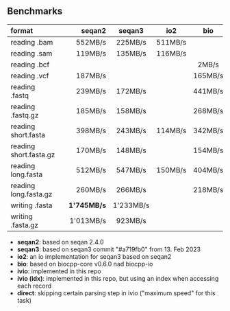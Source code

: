 ## Benchmarks

|        format           | | seqan2        | seqan3    | io2     | bio     | seqtk       | ivio          | ivio (idx) | direct         |
|:------------------------|-|--------------:|:---------:|:-------:|:-------:|:-----------:|:-------------:|:----------:|:--------------:|
| reading .bam            | |     552MB/s   |   225MB/s | 511MB/s |         |             |   **707MB/s** |            |                |
| reading .sam            | |     119MB/s   |   135MB/s | 116MB/s |         |             |   **482MB/s** |            |                |
| reading .bcf            | |               |           |         |   2MB/s |             |    **12MB/s** |            |                |
| reading .vcf            | |     187MB/s   |           |         | 165MB/s |             |   **401MB/s** |            |                |
| reading .fastq          | |     239MB/s   |   172MB/s |         | 441MB/s |             |   **887MB/s** |            |                |
| reading .fastq.gz       | |     185MB/s   |   158MB/s |         | 268MB/s |             |   **329MB/s** |            |                |
| reading short.fasta     | |     398MB/s   |   243MB/s | 114MB/s | 342MB/s |   494MB/s   |   **888MB/s** |   645MB/s  |___1'294MB/s___ |
| reading short.fasta.gz  | |     170MB/s   |   148MB/s |         | 154MB/s | **184MB/s** |     182MB/s   |            |                |
| reading long.fasta      | |     512MB/s   |   547MB/s | 150MB/s | 404MB/s | 1'045MB/s   | **1'253MB/s** | 1'264MB/s  |___1'470MB/s___ |
| reading long.fasta.gz   | |     260MB/s   |   266MB/s |         | 218MB/s | **312MB/s** |     301MB/s   |            |                |
| writing .fasta          | | **1'745MB/s** | 1'233MB/s |         |         |             |   1'377MB/s   |            |                |
| writing .fasta.gz       | |   1'013MB/s   |   923MB/s |         |         |             | **1'257MB/s** |            |                |

* **seqan2**: based on seqan 2.4.0
* **seqan3**: based on seqan3 commit "#a719fb0" from 13. Feb 2023
* **io2**: an io implementation for seqan3 based on seqan2
* **bio**: based on biocpp-core v0.6.0 nad biocpp-io
* **ivio**: implemented in this repo
* **ivio (idx)**: implemented in this repo, but using an index when accessing each record
* **direct**: skipping certain parsing step in ivio ("maximum speed" for this task)
